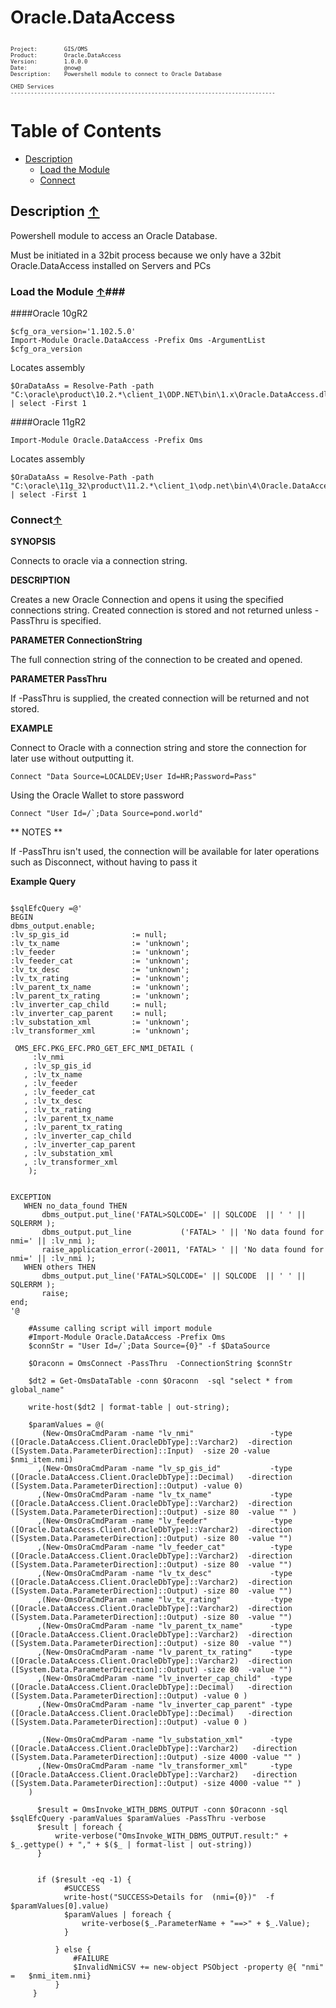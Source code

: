 # Oracle.DataAccess #
<pre style="font-size: .75em;"><code>
Project:        GIS/OMS
Product:        Oracle.DataAccess
Version:        1.0.0.0
Date:           @now@ 
Description:    Powershell module to connect to Oracle Database

CHED Services
-------------------------------------------------------------------------------
</code></pre>


<a name="TOC"></a>
# Table of Contents

- [Description](#Description)
    - [Load the Module](#load)
    - [Connect](#connect)

<a name="Description"></a>
## Description [&uarr;](#TOC) ##

Powershell module to access an  Oracle Database.

Must be initiated in a 32bit process because we only have a 32bit Oracle.DataAccess installed on Servers and PCs



<a name="load"></a>
### Load the Module [&uarr;](#TOC)###

####Oracle 10gR2
~~~
$cfg_ora_version='1.102.5.0'
Import-Module Oracle.DataAccess -Prefix Oms -ArgumentList $cfg_ora_version
~~~

Locates assembly

~~~
$OraDataAss = Resolve-Path -path "C:\oracle\product\10.2.*\client_1\ODP.NET\bin\1.x\Oracle.DataAccess.dll" | select -First 1
~~~

####Oracle 11gR2

~~~
Import-Module Oracle.DataAccess -Prefix Oms 
~~~

Locates assembly
~~~
$OraDataAss = Resolve-Path -path "C:\oracle\11g_32\product\11.2.*\client_1\odp.net\bin\4\Oracle.DataAccess.dll"  | select -First 1
~~~

<a name="connect"></a>
### Connect[&uarr;](#TOC) ###

**SYNOPSIS**

Connects to oracle via a connection string.

**DESCRIPTION**

Creates a new Oracle Connection and opens it using the specified connections string.
Created connection is stored and not returned unless -PassThru is specified.

**PARAMETER ConnectionString**

The full connection string of the connection to be created and opened.

**PARAMETER PassThru**

If -PassThru is supplied, the created connection will be returned and not stored.

**EXAMPLE**

Connect to Oracle with a connection string and store the connection for later use without outputting it.

	Connect "Data Source=LOCALDEV;User Id=HR;Password=Pass"

Using the Oracle Wallet to store password

	Connect "User Id=/`;Data Source=pond.world"

** NOTES **

If -PassThru isn't used, the connection will be available for later operations such as Disconnect, without having to pass it




**Example Query**


~~~

$sqlEfcQuery =@'
BEGIN
dbms_output.enable;
:lv_sp_gis_id              := null;
:lv_tx_name                := 'unknown';
:lv_feeder                 := 'unknown';
:lv_feeder_cat             := 'unknown';
:lv_tx_desc                := 'unknown';
:lv_tx_rating              := 'unknown';
:lv_parent_tx_name         := 'unknown';
:lv_parent_tx_rating       := 'unknown';
:lv_inverter_cap_child     := null;
:lv_inverter_cap_parent    := null;
:lv_substation_xml         := 'unknown';
:lv_transformer_xml        := 'unknown';

 OMS_EFC.PKG_EFC.PRO_GET_EFC_NMI_DETAIL (
     :lv_nmi
   , :lv_sp_gis_id
   , :lv_tx_name
   , :lv_feeder
   , :lv_feeder_cat
   , :lv_tx_desc
   , :lv_tx_rating
   , :lv_parent_tx_name
   , :lv_parent_tx_rating
   , :lv_inverter_cap_child
   , :lv_inverter_cap_parent
   , :lv_substation_xml
   , :lv_transformer_xml
    );


EXCEPTION
   WHEN no_data_found THEN
       dbms_output.put_line('FATAL>SQLCODE=' || SQLCODE  || ' ' ||  SQLERRM );
       dbms_output.put_line           ('FATAL> ' || 'No data found for nmi=' || :lv_nmi );
       raise_application_error(-20011, 'FATAL> ' || 'No data found for nmi=' || :lv_nmi );
   WHEN others THEN
       dbms_output.put_line('FATAL>SQLCODE=' || SQLCODE  || ' ' ||  SQLERRM );
       raise;
end;
'@

	#Assume calling script will import module
	#Import-Module Oracle.DataAccess -Prefix Oms
	$connStr = "User Id=/`;Data Source={0}" -f $DataSource

	$Oraconn = OmsConnect -PassThru  -ConnectionString $connStr

	$dt2 = Get-OmsDataTable -conn $Oraconn  -sql "select * from global_name"

	write-host($dt2 | format-table | out-string);

    $paramValues = @(
       (New-OmsOraCmdParam -name "lv_nmi"                 -type ([Oracle.DataAccess.Client.OracleDbType]::Varchar2)  -direction ([System.Data.ParameterDirection]::Input)  -size 20 -value $nmi_item.nmi)
      ,(New-OmsOraCmdParam -name "lv_sp_gis_id"           -type ([Oracle.DataAccess.Client.OracleDbType]::Decimal)   -direction ([System.Data.ParameterDirection]::Output) -value 0)
      ,(New-OmsOraCmdParam -name "lv_tx_name"             -type ([Oracle.DataAccess.Client.OracleDbType]::Varchar2)  -direction ([System.Data.ParameterDirection]::Output) -size 80  -value "" )
      ,(New-OmsOraCmdParam -name "lv_feeder"              -type ([Oracle.DataAccess.Client.OracleDbType]::Varchar2)  -direction ([System.Data.ParameterDirection]::Output) -size 80  -value "")
      ,(New-OmsOraCmdParam -name "lv_feeder_cat"          -type ([Oracle.DataAccess.Client.OracleDbType]::Varchar2)  -direction ([System.Data.ParameterDirection]::Output) -size 80  -value "")
      ,(New-OmsOraCmdParam -name "lv_tx_desc"             -type ([Oracle.DataAccess.Client.OracleDbType]::Varchar2)  -direction ([System.Data.ParameterDirection]::Output) -size 80  -value "")
      ,(New-OmsOraCmdParam -name "lv_tx_rating"           -type ([Oracle.DataAccess.Client.OracleDbType]::Varchar2)  -direction ([System.Data.ParameterDirection]::Output) -size 80  -value "")
      ,(New-OmsOraCmdParam -name "lv_parent_tx_name"      -type ([Oracle.DataAccess.Client.OracleDbType]::Varchar2)  -direction ([System.Data.ParameterDirection]::Output) -size 80  -value "")
      ,(New-OmsOraCmdParam -name "lv_parent_tx_rating"    -type ([Oracle.DataAccess.Client.OracleDbType]::Varchar2)  -direction ([System.Data.ParameterDirection]::Output) -size 80  -value "")
      ,(New-OmsOraCmdParam -name "lv_inverter_cap_child"  -type ([Oracle.DataAccess.Client.OracleDbType]::Decimal)   -direction ([System.Data.ParameterDirection]::Output) -value 0 )
      ,(New-OmsOraCmdParam -name "lv_inverter_cap_parent" -type ([Oracle.DataAccess.Client.OracleDbType]::Decimal)   -direction ([System.Data.ParameterDirection]::Output) -value 0 )

      ,(New-OmsOraCmdParam -name "lv_substation_xml"      -type ([Oracle.DataAccess.Client.OracleDbType]::Varchar2)   -direction ([System.Data.ParameterDirection]::Output) -size 4000 -value "" )
      ,(New-OmsOraCmdParam -name "lv_transformer_xml"     -type ([Oracle.DataAccess.Client.OracleDbType]::Varchar2)   -direction ([System.Data.ParameterDirection]::Output) -size 4000 -value "" )
    )

      $result = OmsInvoke_WITH_DBMS_OUTPUT -conn $Oraconn -sql $sqlEfcQuery -paramValues $paramValues -PassThru -verbose
      $result | foreach {
          write-verbose("OmsInvoke_WITH_DBMS_OUTPUT.result:" + $_.gettype() + "," + $($_ | format-list | out-string))
      }


      if ($result -eq -1) {
            #SUCCESS
            write-host("SUCCESS>Details for  (nmi={0})"  -f $paramValues[0].value)
            $paramValues | foreach {
                write-verbose($_.ParameterName + "==>" + $_.Value);
            }

          } else {
              #FAILURE
              $InvalidNmiCSV += new-object PSObject -property @{ "nmi" =   $nmi_item.nmi}
          }
	 }


~~~
